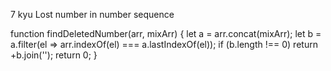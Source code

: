 7 kyu
Lost number in number sequence

function findDeletedNumber(arr, mixArr) {
let a = arr.concat(mixArr);
let b =  a.filter(el => arr.indexOf(el) === a.lastIndexOf(el));
if (b.length !== 0) return +b.join('');
return 0;
}
